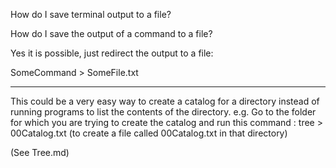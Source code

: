 How do I save terminal output to a file?

How do I save the output of a command to a file?

Yes it is possible, just redirect the output to a file:

SomeCommand > SomeFile.txt 

-----------------------------

This could be a very easy way to create a catalog for a directory instead of running programs to list the contents of the directory.
e.g. Go to the folder for which you are trying to create the catalog and run this command : tree > 00Catalog.txt (to create a file called 00Catalog.txt in that directory)

(See Tree.md)
